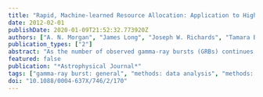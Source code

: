 ```yaml
---
title: "Rapid, Machine-learned Resource Allocation: Application to High-redshift Gamma-Ray Burst Follow-up"
date: 2012-02-01
publishDate: 2020-01-09T21:52:32.773920Z
authors: ["A. N. Morgan", "James Long", "Joseph W. Richards", "Tamara Broderick", "Nathaniel R. Butler", "Joshua S. Bloom"]
publication_types: ["2"]
abstract: "As the number of observed gamma-ray bursts (GRBs) continues to grow, follow-up resources need to be used more efficiently in order to maximize science output from limited telescope time. As such, it is becoming increasingly important to rapidly identify bursts of interest as soon as possible after the event, before the afterglows fade beyond detectability. Studying the most distant (highest redshift) events, for instance, remains a primary goal for many in the field. Here, we present our Random Forest Automated Triage Estimator for GRB redshifts (RATE GRB-z ) for rapid identification of high-redshift candidates using early- time metrics from the three telescopes onboard Swift. While the basic RATE methodology is generalizable to a number of resource allocation problems, here we demonstrate its utility for telescope-constrained follow-up efforts with the primary goal to identify and study high-z GRBs. For each new GRB, RATE GRB-z provides a recommendation—based on the available telescope time—of whether the event warrants additional follow-up resources. We train RATE GRB-z using a set consisting of 135 Swift bursts with known redshifts, only 18 of which are z &gt; 4. Cross-validated performance metrics on these training data suggest that åisebox-0.5ex 56% of high-z bursts can be captured from following up the top 20% of the ranked candidates, and i̊sebox-0.5ex 84% of high-z bursts are identified after following up the top rs̊ebox-0.5ex 40% of candidates. We further use the method to rank 200 + Swift bursts with unknown redshifts according to their likelihood of being high-z."
featured: false
publication: "*Astrophysical Journal*"
tags: ["gamma-ray burst: general", "methods: data analysis", "methods: statistical", "Astrophysics - Instrumentation and Methods for Astrophysics", "Astrophysics - High Energy Astrophysical Phenomena"]
doi: "10.1088/0004-637X/746/2/170"
---
```


